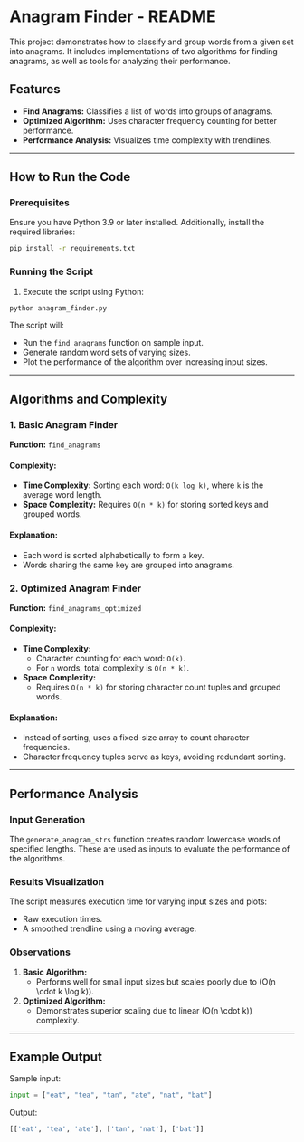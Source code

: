 # Anagram Finder - README

This project demonstrates how to classify and group words from a given set into anagrams. It includes implementations of two algorithms for finding anagrams, as well as tools for analyzing their performance.

## Features
- **Find Anagrams:** Classifies a list of words into groups of anagrams.
- **Optimized Algorithm:** Uses character frequency counting for better performance.
- **Performance Analysis:** Visualizes time complexity with trendlines.

---

## How to Run the Code

### Prerequisites
Ensure you have Python 3.9 or later installed. Additionally, install the required libraries:

```bash
pip install -r requirements.txt
```

### Running the Script
1. Execute the script using Python:

```bash
python anagram_finder.py
```

The script will:
- Run the `find_anagrams` function on sample input.
- Generate random word sets of varying sizes.
- Plot the performance of the algorithm over increasing input sizes.

---

## Algorithms and Complexity

### 1. **Basic Anagram Finder**
**Function:** `find_anagrams`

#### Complexity:
- **Time Complexity:** Sorting each word: `O(k log k)`, where `k` is the average word length.
- **Space Complexity:** Requires `O(n * k)` for storing sorted keys and grouped words.


#### Explanation:
- Each word is sorted alphabetically to form a key.
- Words sharing the same key are grouped into anagrams.

### 2. **Optimized Anagram Finder**
**Function:** `find_anagrams_optimized`

#### Complexity:
- **Time Complexity:**
  - Character counting for each word: `O(k)`.
  - For `n` words, total complexity is `O(n * k)`.
- **Space Complexity:**
  - Requires `O(n * k)` for storing character count tuples and grouped words.

#### Explanation:
- Instead of sorting, uses a fixed-size array to count character frequencies.
- Character frequency tuples serve as keys, avoiding redundant sorting.

---

## Performance Analysis

### Input Generation
The `generate_anagram_strs` function creates random lowercase words of specified lengths. These are used as inputs to evaluate the performance of the algorithms.

### Results Visualization
The script measures execution time for varying input sizes and plots:
- Raw execution times.
- A smoothed trendline using a moving average.

### Observations
1. **Basic Algorithm:**
   - Performs well for small input sizes but scales poorly due to \(O(n \cdot k \log k)\).
2. **Optimized Algorithm:**
   - Demonstrates superior scaling due to linear \(O(n \cdot k)\) complexity.

---

## Example Output
Sample input:
```python
input = ["eat", "tea", "tan", "ate", "nat", "bat"]
```
Output:
```python
[['eat', 'tea', 'ate'], ['tan', 'nat'], ['bat']]
```


